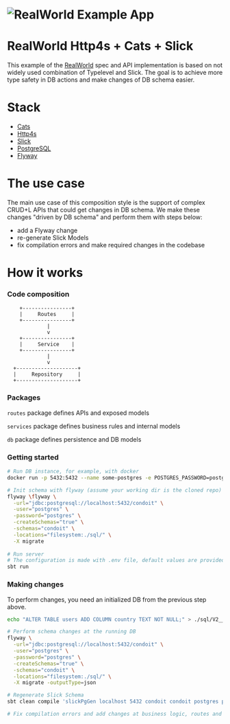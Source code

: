 # ![RealWorld Example App](logo.png)

# RealWorld Http4s + Cats + Slick

This example of the [RealWorld](https://github.com/gothinkster/realworld) spec and API implementation is based on not
widely used combination of Typelevel and Slick. The goal is to achieve more type safety in DB actions and make changes
of DB schema easier.

# Stack

- [Cats](https://github.com/typelevel/cats)
- [Http4s](https://github.com/http4s/http4s)
- [Slick](https://github.com/slick/slick)
- [PostgreSQL](https://www.postgresql.org/)
- [Flyway](https://github.com/flyway/flyway)

# The use case

The main use case of this composition style is the support of complex CRUD+L APIs that could get changes in DB schema.
We make these changes "driven by DB schema" and perform them with steps below:

- add a Flyway change
- re-generate Slick Models
- fix compilation errors and make required changes in the codebase

# How it works

### Code composition

```
    +----------------+
    |     Routes     |
    +----------------+
             |
             v
    +----------------+
    |     Service    |
    +----------------+
             |
             v
  +--------------------+
  |     Repository     |
  +--------------------+
```

### Packages

`routes` package defines APIs and exposed models

`services` package defines business rules and internal models

`db` package defines persistence and DB models

### Getting started

```bash
# Run DB instance, for example, with docker
docker run -p 5432:5432 --name some-postgres -e POSTGRES_PASSWORD=postgres -e POSTGRES_DB=condoit -d postgres

# Init schema with flyway (assume your working dir is the cloned repo)
flyway \flyway \
  -url="jdbc:postgresql://localhost:5432/condoit" \
  -user="postgres" \
  -password="postgres" \
  -createSchemas="true" \
  -schemas="condoit" \
  -locations="filesystem:./sql/" \
  -X migrate
  
# Run server
# The configuration is made with .env file, default values are provided
sbt run
```

### Making changes

To perform changes, you need an initialized DB from the previous step above.

```bash
echo "ALTER TABLE users ADD COLUMN country TEXT NOT NULL;" > ./sql/V2__changeset.sql

# Perform schema changes at the running DB
flyway \
  -url="jdbc:postgresql://localhost:5432/condoit" \
  -user="postgres" \
  -password="postgres" \
  -createSchemas="true" \
  -schemas="condoit" \
  -locations="filesystem:./sql/" \
  -X migrate -outputType=json

# Regenerate Slick Schema
sbt clean compile 'slickPgGen localhost 5432 condoit condoit postgres postgres'

# Fix compilation errors and add changes at business logic, routes and models
```